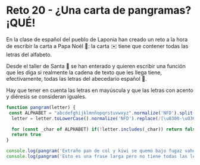# Reto 20 - ¿Una carta de pangramas? ¡QUÉ!

En la clase de español del pueblo de Laponia han creado un reto a la hora de escribir la carta a Papa Noél 🎅: la carta ✉️ tiene que contener todas las letras del alfabeto.

Desde el taller de Santa 🎅 se han enterado y quieren escribir una función que les diga si realmente la cadena de texto que les llega tiene, efectivamente, todas las letras del abecedario español 🔎.

Hay que tener en cuenta las letras en mayúscula y que las letras con acento y diéresis se consideran iguales.

```jsx harmony
function pangram(letter) {
 const ALPHABET = "abcdefghijklmnñopqrstuvwxyz".normalize('NFD').split('')
  letter = letter.toLowerCase().normalize('NFD').replace(/[\u0300-\u0301]/g, '')

  for (const _char of ALPHABET) if(!letter.includes(_char)) return false
  return true
}

console.log(pangram('Extraño pan de col y kiwi se quemó bajo fugaz vaho')) // true
console.log(pangram('Esto es una frase larga pero no tiene todas las letras del abecedario')) // false
```